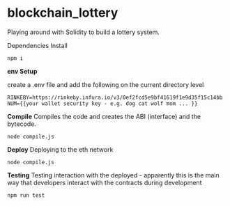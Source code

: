 # blockchain_lottery
Playing around with Solidity to build a lottery system. 

Dependencies Install
```
npm i 
```

**env Setup**

create a .env file and add the following on the current directory level
```
RINKEBY=https://rinkeby.infura.io/v3/0ef2fcd5e9bf41619f1e9d35f15c14bb
NUM={{your wallet security key - e.g. dog cat wolf mom ... }}
```

**Compile**
Compiles the code and creates the ABI (interface) and the bytecode. 
```
node compile.js
```

**Deploy**
Deploying to the eth network 
```
node compile.js
```

**Testing**
Testing interaction with the deployed - apparently this is the main way that developers interact with the contracts during development
```
npm run test 
```
